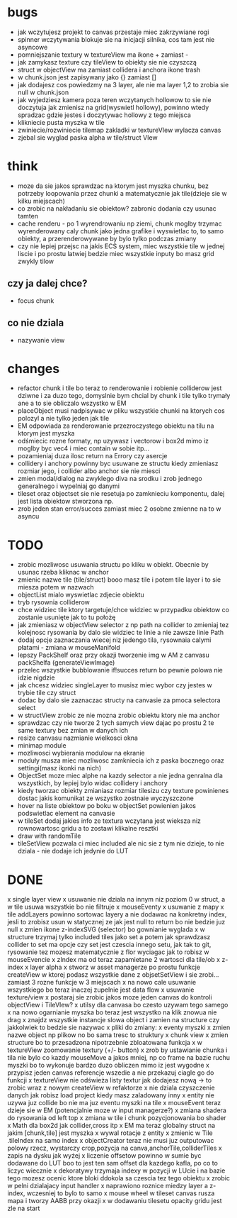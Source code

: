 # bugs

- jak wczytujesz projekt to canvas przestaje miec zakrzywiane rogi
- spinner wczytywania blokuje sie na inicjacji silnika, cos tam jest nie asyncowe
- pomniejszanie textury w textureView ma ikone + zamiast -
- jak zamykasz texture czy tileView to obiekty sie nie czyszczą
- struct w objectView ma zamiast collidera i anchora ikone trash
- w chunk.json jest zapisywany jako {} zamiast []
- jak dodajesz cos powiedzmy na 3 layer, ale nie ma layer 1,2 to zrobia sie null w chunk.json
- jak wyjedziesz kamera poza teren wczytanych hollowow to sie nie doczytuja jak zmienisz na grid(wyswietl hollowy), powinno wtedy spradzac gdzie jestes i doczytywac hollowy z tego miejsca
- klikniecie pusta myszka w tile
- zwiniecie/rozwiniecie tilemap zakladki w textureVIew wylacza canvas
- zjebal sie wyglad paska alpha w tile/struct VIew

# think

- moze da sie jakos sprawdzac na ktorym jest myszka chunku, bez potrzeby loopowania przez chunki a matematycznie jak tile(dzieje sie w kilku miejscach)
- co zrobic na nakładaniu sie obiektow? zabronic dodania czy usunac tamten
- cache renderu - po 1 wyrendrowaniu np ziemi, chunk moglby trzymac wyrenderowany caly chunk jako jedna grafike i wyswietlac to, to samo obiekty, a przerenderowywane by bylo tylko podczas zmiany
- czy nie lepiej przejsc na jakis ECS system, miec wszystkie tile w jednej liscie i po prostu latwiej bedzie miec wszystkie inputy bo masz grid zwykly tilow

## czy ja dalej chce?

- focus chunk

## co nie dziala

- nazywanie view

# changes

- refactor chunk i tile bo teraz to renderowanie i robienie colliderow jest dziwne i za duzo tego, domyslnie bym chcial by chunk i tile tylko trymały ane a to sie obliczalo wszystko w EM
- placeObject musi nadpisywac w pliku wszystkie chunki na ktorych cos polozyl a nie tylko jeden jak tile
- EM odpowiada za renderowanie przezroczystego obiektu na tilu na ktorym jest myszka
- odśmiecic rozne formaty, np uzywasz i vectorow i box2d mimo iz moglby byc vec4 i miec contain w sobie itp...
- pozamieniaj duza ilosc return na Errory czy asercje
- collidery i anchory powinny byc usuwane ze structu kiedy zmieniasz rozmiar jego, i collider albo anchor sie nie miesci
- zmien modal/dialog na zwyklego diva na srodku i zrob jednego generalnego i wypelniaj go danymi
- tileset oraz objectset sie nie resetuja po zamknieciu komponentu, dalej jest lista obiektow stworzona np.
- zrob jeden stan error/succes zamiast miec 2 osobne zmienne na to w asyncu

# TODO

- zrobic mozliwosc usuwania structu po kliku w obiekt. Obecnie by usunac rzeba kliknac w anchor
- zmienic nazwe tile (tile/struct) booo masz tile i potem tile layer i to sie miesza potem w nazwach
- objectList mialo wyswietlac zdjecie obiektu
- tryb rysownia colliderow
- chce widziec tile ktory targetuje/chce widziec w przypadku obiektow co zostanie usunięte jak to tu położę
- jak zmieniasz w objectView selector z np path na collider to zmieniaj tez kolejnosc rysowania by dalo sie widziec te linie a nie zawsze linie Path
- dodaj opcje zaznaczania wiecej niz jedengo tila, rysownaia calymi płatami - zmiana w mouseManifold
- lepszy PackShelf oraz przy okazji tworzenie img w AM z canvasu packShelfa (generateViewImage)
- przelec wszystkie bubblowanie if!succes return bo pewnie polowa nie idzie nigdzie
- jak chcesz widziec singleLayer to musisz miec wybor czy jestes w trybie tile czy struct
- dodac by dalo sie zaznaczac structy na canvasie za pmoca selectora select
- w structView zrobic ze nie mozna zrobic obiektu ktory nie ma anchor
- sprawdzac czy nie tworze 2 tych samych view dajac po prostu 2 te same textury bez zmian w danych ich
- resize canvasu nazmianie wielkosci okna
- minimap module
- mozliwosci wybierania modulow na ekranie
- moduły musza miec mozliwosc zamkniecia ich z paska bocznego oraz settingi(masz ikonki na nich)
- ObjectSet moze miec alphe na kazdy selector a nie jedna genralna dla wszystkich, by lepiej bylo widac collidery i anchory
- kiedy tworzac obiekty zmianiasz rozmiar tilesizu czy texture powinienes dostac jakis komunikat ze wszystko zostnaie wyczyszczone
- hover na liste obiektow po boku w objectSet powienien jakos podswietlac element na canvasie
- w tileSet dodaj jakies info ze textura wczytana jest wieksza niz rownowartosc gridu a to zostawi klikalne resztki
- draw with randomTile
- tileSetView pozwala ci miec included ale nic sie z tym nie dzieje, to nie dziala - nie dodaje ich jedynie do LUT

# DONE

x single layer view
x usuwanie nie dziala na innym niz poziom 0 w struct, a w tile usuwa wszystkie bo nie filtruje
x mouseEventy
x usuwanie z mapy
x tile addLayers powinno sortowac layery a nie dodawac na konkretny index, jesli to zrobisz usun w statycznej ze jak jest null to return bo nie bedzie juz null
x zmien ikone z-indexSVG (selector) bo gownianie wyglada
x w structure trzymaj tylko included tiles jako set a potem jak sprawdzasz collider to set ma opcje czy set jest czescia innego setu, jak tak to git, rysowanie tez mozesz matematycznie z flor wyciagac jak to robisz w mouseEvencie
x zIndex ma od teraz zapamietane 2 wartosci dla tile/ob
x z-index
x layer alpha
x stworz w asset managerze po prostu funkcje createView w ktorej podasz wszystkie dane z objsetSetView i sie zrobi... zamiast 3 rozne funkcje w 3 miejscach
x na nowo cale usuwanie wszystkiego bo teraz inaczej zupelnie jest data flow
x usuwanie texture/view
x postaraj sie zrobic jakos moze jeden canvas do kontroli objectView i TileVIew?
x utilsy dla canvasa bo czesto uzywam tego samego
x na nowo ogarnianie myszka bo teraz jest wszystko na klik znowua nie drag
x znajdz wszystkie instancje slowa object i zamien na structure czy jakkolwiek to bedzie sie nazywac
x pliki do zmiany:
x eventy myszki
x zmien nazwe object np plikow no bo sama tresc to struktury
x chunk view
x zmien structure bo to przesadzona nipotrzebnie zbloatowana funkcja
x w textureView zoomowanie textury (+/- button)
x zrob by ustawianie chunka i tila nie bylo co kazdy mouseMove a jakos mniej, np co frame na bazie ruchu myszki bo to wykonuje bardzo duzo obliczen mimo iz jest wygodne
x przypisz jeden canvas referencje wszedie a nie przekazuj ciagle go do funkcji
x textureView nie odświeża listy textur jak dodajesz nową -> to zrobic wraz z nowym createView w refaktorze
x nie dziala czyszczenie danych jak robisz load project kiedy masz zaladowany inny
x entity nie uzywa juz collide bo nie ma juz eventu myszki na tile
x mouseEvent teraz dzieje sie w EM (potencjalnie moze w input managerze?)
x zmiana shadera do rysowania od left top
x zmiana w tile i chunk pozycjonowania bo shader
x Math dla box2d jak collider,cross itp
x EM ma teraz globalny struct na jakim [chunk,tile] jest myszka
x wywal rotacje z entity
x zmienic w Tile .tileIndex na samo index
x objectCreator teraz nie musi juz outputowac polowy rzecz, wystarczy crop,pozycja na canva,anchorTile,colliderTiles
x zapis na dysku jak wyżej
x liczenie offsetow powinno w sumie byc dodawane do LUT boo to jest ten sam offset dla kazdego kafla, po co to liczyc wiecznie
x dekoratywy trzymaja indexy w pozycji w LUcie i na bazie tego mozesz ocenic ktore bloki ddokola sa czescia tez tego obiektu
x zrobic w pelni dzialajacy input handler
x naprawiono roznice miedzy layer a z-index, wczesniej to bylo to samo
x mouse wheel w tileset canvas rusza mapa i tworzy AABB przy okazji
x w dodawaniu tilesetu opacity gridu jest zle na start
